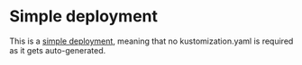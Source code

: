 # Simple deployment

This is a [simple deployment](https://kluctl.io/docs/reference/deployments/deployment-yml/#simple-deployments), meaning
that no kustomization.yaml is required as it gets auto-generated.